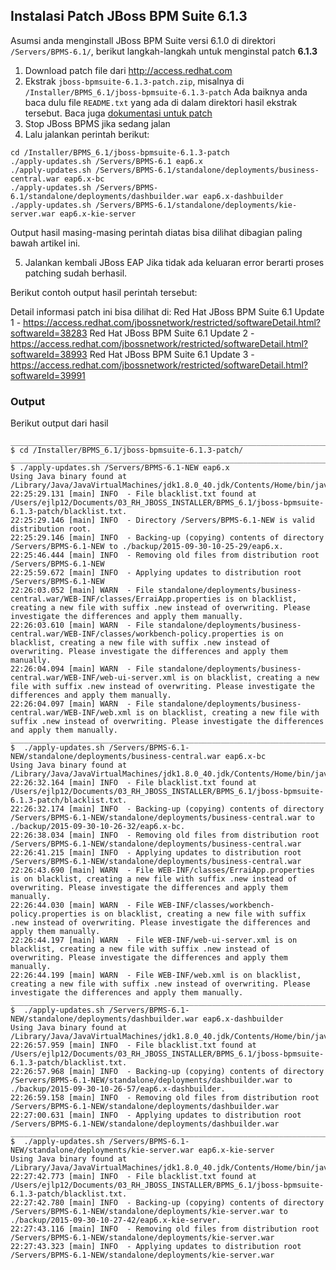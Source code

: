 ## Instalasi Patch JBoss BPM Suite 6.1.3

Asumsi anda menginstall JBoss BPM Suite versi 6.1.0 di direktori `/Servers/BPMS-6.1/`, berikut langkah-langkah untuk menginstal patch **6.1.3**

1. Download patch file dari http://access.redhat.com
2. Ekstrak `jboss-bpmsuite-6.1.3-patch.zip`, misalnya di `/Installer/BPMS_6.1/jboss-bpmsuite-6.1.3-patch`
   Ada baiknya anda baca dulu file `README.txt` yang ada di dalam direktori hasil ekstrak tersebut.
   Baca juga [dokumentasi untuk patch](https://access.redhat.com/documentation/en-US/Red_Hat_JBoss_BPM_Suite/6.1/html/Installation_Guide/chap-Patching_and_Upgrading_Red_Hat_JBoss_BPM_Suite.html)
3. Stop JBoss BPMS jika sedang jalan
4. Lalu jalankan perintah berikut:

```
cd /Installer/BPMS_6.1/jboss-bpmsuite-6.1.3-patch
./apply-updates.sh /Servers/BPMS-6.1 eap6.x
./apply-updates.sh /Servers/BPMS-6.1/standalone/deployments/business-central.war eap6.x-bc
./apply-updates.sh /Servers/BPMS-6.1/standalone/deployments/dashbuilder.war eap6.x-dashbuilder
./apply-updates.sh /Servers/BPMS-6.1/standalone/deployments/kie-server.war eap6.x-kie-server
```

Output hasil masing-masing perintah diatas bisa dilihat dibagian paling bawah artikel ini.

5. Jalankan kembali JBoss EAP
   Jika tidak ada keluaran error berarti proses patching sudah berhasil.


Berikut contoh output hasil perintah tersebut:


Detail informasi patch ini bisa dilihat di:
Red Hat JBoss BPM Suite 6.1 Update 1 - https://access.redhat.com/jbossnetwork/restricted/softwareDetail.html?softwareId=38283
Red Hat JBoss BPM Suite 6.1 Update 2 - https://access.redhat.com/jbossnetwork/restricted/softwareDetail.html?softwareId=38993
Red Hat JBoss BPM Suite 6.1 Update 3 - https://access.redhat.com/jbossnetwork/restricted/softwareDetail.html?softwareId=39991



### Output

Berikut output dari hasil 

```
________________________________________________________________________________
$ cd /Installer/BPMS_6.1/jboss-bpmsuite-6.1.3-patch/
________________________________________________________________________________
$ ./apply-updates.sh /Servers/BPMS-6.1-NEW eap6.x
Using Java binary found at /Library/Java/JavaVirtualMachines/jdk1.8.0_40.jdk/Contents/Home/bin/java
22:25:29.131 [main] INFO  - File blacklist.txt found at /Users/ejlp12/Documents/03_RH_JBOSS_INSTALLER/BPMS_6.1/jboss-bpmsuite-6.1.3-patch/blacklist.txt.
22:25:29.146 [main] INFO  - Directory /Servers/BPMS-6.1-NEW is valid distribution root.
22:25:29.146 [main] INFO  - Backing-up (copying) contents of directory /Servers/BPMS-6.1-NEW to ./backup/2015-09-30-10-25-29/eap6.x.
22:25:46.444 [main] INFO  - Removing old files from distribution root /Servers/BPMS-6.1-NEW
22:25:59.672 [main] INFO  - Applying updates to distribution root /Servers/BPMS-6.1-NEW
22:26:03.052 [main] WARN  - File standalone/deployments/business-central.war/WEB-INF/classes/ErraiApp.properties is on blacklist, creating a new file with suffix .new instead of overwriting. Please investigate the differences and apply them manually.
22:26:03.610 [main] WARN  - File standalone/deployments/business-central.war/WEB-INF/classes/workbench-policy.properties is on blacklist, creating a new file with suffix .new instead of overwriting. Please investigate the differences and apply them manually.
22:26:04.094 [main] WARN  - File standalone/deployments/business-central.war/WEB-INF/web-ui-server.xml is on blacklist, creating a new file with suffix .new instead of overwriting. Please investigate the differences and apply them manually.
22:26:04.097 [main] WARN  - File standalone/deployments/business-central.war/WEB-INF/web.xml is on blacklist, creating a new file with suffix .new instead of overwriting. Please investigate the differences and apply them manually.
________________________________________________________________________________
$  ./apply-updates.sh /Servers/BPMS-6.1-NEW/standalone/deployments/business-central.war eap6.x-bc
Using Java binary found at /Library/Java/JavaVirtualMachines/jdk1.8.0_40.jdk/Contents/Home/bin/java
22:26:32.164 [main] INFO  - File blacklist.txt found at /Users/ejlp12/Documents/03_RH_JBOSS_INSTALLER/BPMS_6.1/jboss-bpmsuite-6.1.3-patch/blacklist.txt.
22:26:32.174 [main] INFO  - Backing-up (copying) contents of directory /Servers/BPMS-6.1-NEW/standalone/deployments/business-central.war to ./backup/2015-09-30-10-26-32/eap6.x-bc.
22:26:38.034 [main] INFO  - Removing old files from distribution root /Servers/BPMS-6.1-NEW/standalone/deployments/business-central.war
22:26:41.215 [main] INFO  - Applying updates to distribution root /Servers/BPMS-6.1-NEW/standalone/deployments/business-central.war
22:26:43.690 [main] WARN  - File WEB-INF/classes/ErraiApp.properties is on blacklist, creating a new file with suffix .new instead of overwriting. Please investigate the differences and apply them manually.
22:26:44.030 [main] WARN  - File WEB-INF/classes/workbench-policy.properties is on blacklist, creating a new file with suffix .new instead of overwriting. Please investigate the differences and apply them manually.
22:26:44.197 [main] WARN  - File WEB-INF/web-ui-server.xml is on blacklist, creating a new file with suffix .new instead of overwriting. Please investigate the differences and apply them manually.
22:26:44.199 [main] WARN  - File WEB-INF/web.xml is on blacklist, creating a new file with suffix .new instead of overwriting. Please investigate the differences and apply them manually.
________________________________________________________________________________
$  ./apply-updates.sh /Servers/BPMS-6.1-NEW/standalone/deployments/dashbuilder.war eap6.x-dashbuilder
Using Java binary found at /Library/Java/JavaVirtualMachines/jdk1.8.0_40.jdk/Contents/Home/bin/java
22:26:57.959 [main] INFO  - File blacklist.txt found at /Users/ejlp12/Documents/03_RH_JBOSS_INSTALLER/BPMS_6.1/jboss-bpmsuite-6.1.3-patch/blacklist.txt.
22:26:57.968 [main] INFO  - Backing-up (copying) contents of directory /Servers/BPMS-6.1-NEW/standalone/deployments/dashbuilder.war to ./backup/2015-09-30-10-26-57/eap6.x-dashbuilder.
22:26:59.158 [main] INFO  - Removing old files from distribution root /Servers/BPMS-6.1-NEW/standalone/deployments/dashbuilder.war
22:27:00.631 [main] INFO  - Applying updates to distribution root /Servers/BPMS-6.1-NEW/standalone/deployments/dashbuilder.war
________________________________________________________________________________
$  ./apply-updates.sh /Servers/BPMS-6.1-NEW/standalone/deployments/kie-server.war eap6.x-kie-server
Using Java binary found at /Library/Java/JavaVirtualMachines/jdk1.8.0_40.jdk/Contents/Home/bin/java
22:27:42.773 [main] INFO  - File blacklist.txt found at /Users/ejlp12/Documents/03_RH_JBOSS_INSTALLER/BPMS_6.1/jboss-bpmsuite-6.1.3-patch/blacklist.txt.
22:27:42.780 [main] INFO  - Backing-up (copying) contents of directory /Servers/BPMS-6.1-NEW/standalone/deployments/kie-server.war to ./backup/2015-09-30-10-27-42/eap6.x-kie-server.
22:27:43.116 [main] INFO  - Removing old files from distribution root /Servers/BPMS-6.1-NEW/standalone/deployments/kie-server.war
22:27:43.323 [main] INFO  - Applying updates to distribution root /Servers/BPMS-6.1-NEW/standalone/deployments/kie-server.war

```

